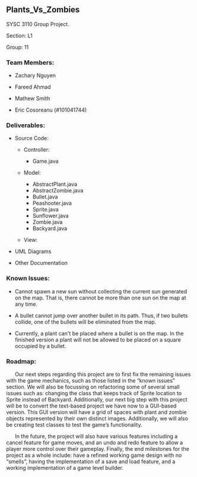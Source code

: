 ## Plants_Vs_Zombies

SYSC 3110 Group Project.

Section: L1 

Group: 11

### Team Members:

- Zachary Nguyen

- Fareed Ahmad

- Mathew Smith

- Eric Cosoreanu (#101041744)

### Deliverables:

 * Source Code:
  
    - Controller: 
        - Game.java
 
    - Model:
        - AbstractPlant.java
        - AbstractZombie.java
        - Bullet.java
        - Peashooter.java
        - Sprite.java
        - Sunflower.java
        - Zombie.java
        - Backyard.java
    - View:
        
  * UML Diagrams
  
  * Other Documentation

### Known Issues:

  * Cannot spawn a new sun without collecting the current sun generated on the map.
    That is, there cannot be more than one sun on the map at any time. 

  * A bullet cannot jump over another bullet in its path. 
    Thus, if two bullets collide, one of the bullets will be eliminated from the map. 

  * Currently, a plant can't be placed where a bullet is on the map. 
    In the finished version a plant will not be allowed to be placed on a square occupied by a bullet. 


### Roadmap:
&nbsp;&nbsp;&nbsp;&nbsp;&nbsp;&nbsp;Our next steps regarding this project are to first fix the remaining issues with the game mechanics, such as those listed in the “known issues” section. We will also be focussing on refactoring some of several small issues such as: changing the class that keeps track of Sprite location to Sprite instead of Backyard. Additionally, our next big step with this project will be to convert the text-based project we have now to a GUI-based version. This GUI version will have a grid of spaces with plant and zombie objects represented by their own distinct images. Additionally, we will also be creating test classes to test the game’s functionality. 
  
&nbsp;&nbsp;&nbsp;&nbsp;&nbsp;&nbsp;In the future, the project will also have various features including a cancel feature for game moves, and an undo and redo feature to allow a player more control over their gameplay. Finally, the end milestones for the project as a whole include: have a refined working game design with no “smells”, having the implementation of a save and load feature, and a working implementation of a game level builder. 
  
